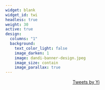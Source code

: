```yaml
---
widget: blank
widget_id: twi
headless: true
weight: 30
active: true
design:
  columns: "1"
  background:
    text_color_light: false
    image_darken: 1
    image: dandi-banner-design.jpeg
    image_size: contain
    image_parallax: true
---
```

<center><a class="twitter-timeline" data-width="700" data-height="300" href="https://twitter.com/YiLu08121831?ref_src=twsrc%5Etfw">Tweets by Yi</a> <script async src="https://platform.twitter.com/widgets.js" charset="utf-8"></script></center>
